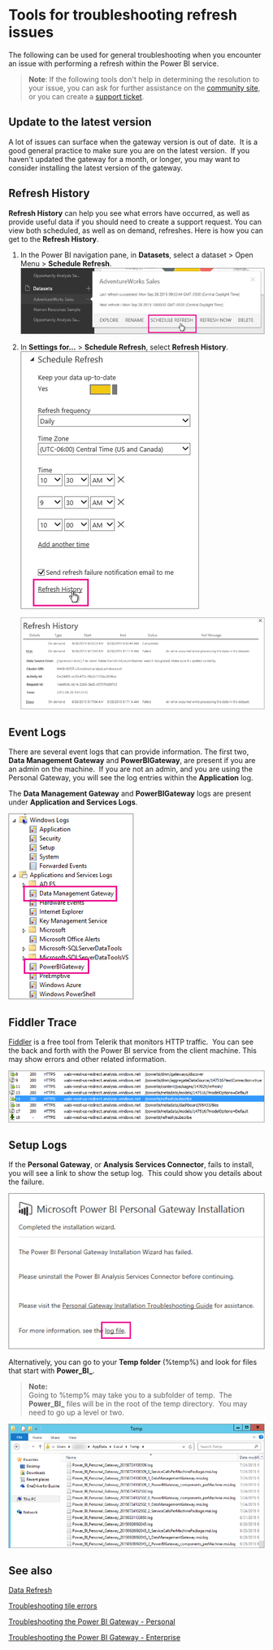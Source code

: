 ﻿<properties 
   pageTitle="Tools for troubleshooting refresh issues"
   description="Tools for troubleshooting refresh issues"
   services="powerbi" 
   documentationCenter="" 
   authors="guyinacube" 
   manager="mblythe" 
   backup=""
   editor=""
   tags=""
   qualityFocus="monitoring"
   qualityDate="04/04/2016"/>
 
<tags
   ms.service="powerbi"
   ms.devlang="NA"
   ms.topic="article"
   ms.tgt_pltfrm="NA"
   ms.workload="powerbi"
   ms.date="04/04/2016"
   ms.author="asaxton"/>

# Tools for troubleshooting refresh issues  

The following can be used for general troubleshooting when you encounter an issue with performing a refresh within the Power BI service.

> **Note**: If the following tools don't help in determining the resolution to your issue, you can ask for further assistance on the [community site](http://community.powerbi.com/), or you can create a [support ticket](https://powerbi.microsoft.com/support/).

## Update to the latest version  
A lot of issues can surface when the gateway version is out of date.  It is a good general practice to make sure you are on the latest version.  If you haven't updated the gateway for a month, or longer, you may want to consider installing the latest version of the gateway.

## Refresh History  
**Refresh History** can help you see what errors have occurred, as well as provide useful data if you should need to create a support request. You can view both scheduled, as well as on demand, refreshes. Here is how you can get to the **Refresh History**.

1.  In the Power BI navigation pane, in **Datasets**, select a dataset &gt; Open Menu &gt; **Schedule Refresh**.
    ![](media/powerbi-refresh-tools-for-troubleshooting-issues/Scheduled-Refresh.png)

2.  In **Settings for...** &gt; **Schedule Refresh**, select **Refresh History**.  
    ![](media/powerbi-refresh-tools-for-troubleshooting-issues/Scheduled-Refresh-2.png)
  
    ![](media/powerbi-refresh-tools-for-troubleshooting-issues/Refresh-History.png)

## Event Logs  
There are several event logs that can provide information. The first two, **Data Management Gateway** and **PowerBIGateway**, are present if you are an admin on the machine.  If you are not an admin, and you are using the Personal Gateway, you will see the log entries within the **Application** log.

The **Data Management Gateway** and **PowerBIGateway** logs are present under **Application and Services Logs**.

![](media/powerbi-refresh-tools-for-troubleshooting-issues/Event-Logs.png)

## Fiddler Trace  
[Fiddler](http://www.telerik.com/fiddler) is a free tool from Telerik that monitors HTTP traffic.  You can see the back and forth with the Power BI service from the client machine. This may show errors and other related information.

![](media/powerbi-refresh-tools-for-troubleshooting-issues/Fiddler.png)

## Setup Logs  
If the **Personal Gateway**, or **Analysis Services Connector**, fails to install, you will see a link to show the setup log.  This could show you details about the failure.  

![](media/powerbi-refresh-tools-for-troubleshooting-issues/Setup-Log.png)

Alternatively, you can go to your **Temp folder** (%temp%) and look for files that start with **Power\_BI\_**.

>**Note:**  
>Going to %temp% may take you to a subfolder of temp.  The **Power\_BI\_** files will be in the root of the temp directory.  You may need to go up a level or two.

![](media/powerbi-refresh-tools-for-troubleshooting-issues/Setup-Logs2.png)

## See also

[Data Refresh](powerbi-refresh-data.md)

[Troubleshooting tile errors](powerbi-refresh-troubleshooting-tile-errors.md)

[Troubleshooting the Power BI Gateway - Personal](powerbi-admin-troubleshooting-power-bi-personal-gateway.md)

[Troubleshooting the Power BI Gateway - Enterprise](powerbi-gateway-enterprise-tshoot.md)